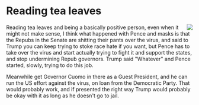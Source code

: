 # Reading tea leaves
<img src="http://scripting.com/images/2020/06/29/alice.png" border="0" align="right">Reading tea leaves and being a basically positive person, even when it might not make sense, I think what happened with Pence and masks is that the Repubs in the Senate are shitting their pants over the virus, and said to Trump you can keep trying to stoke race hate if you want, but Pence has to take over the virus and start actually trying to fight it and support the states, and stop undermining Repub governors. Trump said "Whatever" and Pence started, slowly, trying to do this job.

Meanwhile get Governor Cuomo in there as a Guest President, and he can run the US effort against the virus, on loan from the Democratic Party. That would probably work, and if presented the right way Trump would probably be okay with it as long as he doesn't go to jail.

